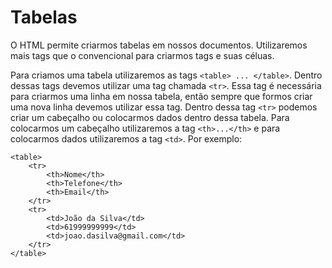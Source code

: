 # Tabelas

O HTML permite criarmos tabelas em nossos documentos. Utilizaremos mais tags que o convencional para criarmos tags e suas céluas.

Para criamos uma tabela utilizaremos as tags `<table> ... </table>`. Dentro dessas tags devemos utilizar uma tag chamada `<tr>`. Essa tag é necessária para criarmos uma linha em nossa tabela, então sempre que formos criar uma nova linha devemos utilizar essa tag. Dentro dessa tag `<tr>` podemos criar um cabeçalho ou colocarmos dados dentro dessa tabela. Para colocarmos um cabeçalho utilizaremos a tag `<th>...</th>` e para colocarmos dados utilizaremos a tag `<td>`. Por exemplo:

    <table>
        <tr>
            <th>Nome</th>
            <th>Telefone</th>
            <th>Email</th>
        </tr>
        <tr>
            <td>João da Silva</td>
            <td>61999999999</td>
            <td>joao.dasilva@gmail.com</td>
        </tr>
    </table>
